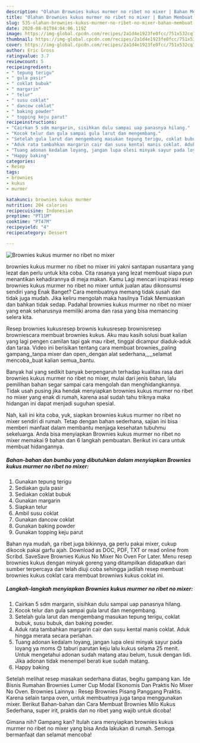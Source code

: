 ```yaml
---
description: "Olahan Brownies kukus murmer no ribet no mixer | Bahan Membuat Brownies kukus murmer no ribet no mixer Yang Sempurna"
title: "Olahan Brownies kukus murmer no ribet no mixer | Bahan Membuat Brownies kukus murmer no ribet no mixer Yang Sempurna"
slug: 535-olahan-brownies-kukus-murmer-no-ribet-no-mixer-bahan-membuat-brownies-kukus-murmer-no-ribet-no-mixer-yang-sempurna
date: 2020-08-01T04:04:06.119Z
image: https://img-global.cpcdn.com/recipes/2a1d4e1923fe0fcc/751x532cq70/brownies-kukus-murmer-no-ribet-no-mixer-foto-resep-utama.jpg
thumbnail: https://img-global.cpcdn.com/recipes/2a1d4e1923fe0fcc/751x532cq70/brownies-kukus-murmer-no-ribet-no-mixer-foto-resep-utama.jpg
cover: https://img-global.cpcdn.com/recipes/2a1d4e1923fe0fcc/751x532cq70/brownies-kukus-murmer-no-ribet-no-mixer-foto-resep-utama.jpg
author: Eric Gross
ratingvalue: 3.7
reviewcount: 5
recipeingredient:
- " tepung terigu"
- " gula pasir"
- " coklat bubuk"
- " margarin"
- " telur"
- " susu coklat"
- " dancow coklat"
- " baking powder"
- " topping keju parut"
recipeinstructions:
- "Cairkan 5 sdm margarin, sisihkan dulu sampai uap panasnya hilang."
- "Kocok telur dan gula sampai gula larut dan mengembang."
- "Setelah gula larut dan mengembang masukan tepung terigu, coklat bubuk, susu bubuk, dan baking powder."
- "Aduk rata tambahkan margarin cair dan susu kental manis coklat. Aduk hingga merata secara perlahan."
- "Tuang adonan kedalam loyang, jangan lupa olesi minyak sayur pada loyang ya moms 😊 taburi parutan keju lalu kukus selama 25 menit. Untuk mengetahui adonan sudah matang atau belum, tusuk dengan lidi. Jika adonan tidak menempel berati kue sudah matang."
- "Happy baking"
categories:
- Resep
tags:
- brownies
- kukus
- murmer

katakunci: brownies kukus murmer 
nutrition: 204 calories
recipecuisine: Indonesian
preptime: "PT11M"
cooktime: "PT47M"
recipeyield: "4"
recipecategory: Dessert

---
```



![Brownies kukus murmer no ribet no mixer](https://img-global.cpcdn.com/recipes/2a1d4e1923fe0fcc/751x532cq70/brownies-kukus-murmer-no-ribet-no-mixer-foto-resep-utama.jpg)


brownies kukus murmer no ribet no mixer ini yakni santapan nusantara yang lezat dan perlu untuk kita coba. Cita rasanya yang lezat membuat siapa pun menantikan kehadirannya di meja makan.
Kamu Lagi mencari inspirasi resep brownies kukus murmer no ribet no mixer untuk jualan atau dikonsumsi sendiri yang Enak Banget? Cara membuatnya memang tidak susah dan tidak juga mudah. Jika keliru mengolah maka hasilnya Tidak Memuaskan dan bahkan tidak sedap. Padahal brownies kukus murmer no ribet no mixer yang enak seharusnya memiliki aroma dan rasa yang bisa memancing selera kita.

Resep brownies kukusresep brownis kukusresep brownisresep browniescara membuat brownies kukus. Aku mau kasih solusi buat kalian yang lagi pengen camilan tapi gak mau ribet, tinggal dicampur diaduk-aduk dan taraa. Video ini berisikan tentang cara membuat brownies,,paling gampang,,tanpa mixer dan open,,dengan alat sederhana,,,,,selamat mencoba,,buat kalian semua,,bantu.

Banyak hal yang sedikit banyak berpengaruh terhadap kualitas rasa dari brownies kukus murmer no ribet no mixer, mulai dari jenis bahan, lalu pemilihan bahan segar sampai cara mengolah dan menghidangkannya. Tidak usah pusing jika hendak menyiapkan brownies kukus murmer no ribet no mixer yang enak di rumah, karena asal sudah tahu triknya maka hidangan ini dapat menjadi suguhan spesial.


Nah, kali ini kita coba, yuk, siapkan brownies kukus murmer no ribet no mixer sendiri di rumah. Tetap dengan bahan sederhana, sajian ini bisa memberi manfaat dalam membantu menjaga kesehatan tubuhmu sekeluarga. Anda bisa menyiapkan Brownies kukus murmer no ribet no mixer memakai 9 bahan dan 6 langkah pembuatan. Berikut ini cara untuk membuat hidangannya.

<!--inarticleads1-->

##### Bahan-bahan dan bumbu yang dibutuhkan dalam menyiapkan Brownies kukus murmer no ribet no mixer:

1. Gunakan  tepung terigu
1. Sediakan  gula pasir
1. Sediakan  coklat bubuk
1. Gunakan  margarin
1. Siapkan  telur
1. Ambil  susu coklat
1. Gunakan  dancow coklat
1. Gunakan  baking powder
1. Gunakan  topping keju parut


Bahan nya mudah, ga ribet juga bikinnya, ga perlu pakai mixer, cukup dikocok pakai garfu ajah. Download as DOC, PDF, TXT or read online from Scribd. SaveSave Brownies Kukus No Mixer No Oven For Later. Menu resep brownies kukus dengan minyak goreng yang ditampilkan didapatkan dari sumber terpercaya dan telah diuji coba sehingga jadilah resep membuat brownies kukus coklat cara membuat browniws kukus coklat ini. 

<!--inarticleads2-->

##### Langkah-langkah menyiapkan Brownies kukus murmer no ribet no mixer:

1. Cairkan 5 sdm margarin, sisihkan dulu sampai uap panasnya hilang.
1. Kocok telur dan gula sampai gula larut dan mengembang.
1. Setelah gula larut dan mengembang masukan tepung terigu, coklat bubuk, susu bubuk, dan baking powder.
1. Aduk rata tambahkan margarin cair dan susu kental manis coklat. Aduk hingga merata secara perlahan.
1. Tuang adonan kedalam loyang, jangan lupa olesi minyak sayur pada loyang ya moms 😊 taburi parutan keju lalu kukus selama 25 menit. Untuk mengetahui adonan sudah matang atau belum, tusuk dengan lidi. Jika adonan tidak menempel berati kue sudah matang.
1. Happy baking


Setelah melihat resep masakan sederhana diatas, begitu gampang kan. Ide Bisnis Rumahan Brownies Lumer Cup Modal Ekonomis Dan Praktis No Mixer No Oven. Brownies Lainnya : Resep Brownies Pisang Panggang Praktis. Karena selain tanpa oven, untuk membuatnya juga tanpa menggunakan mixer. Berikut Bahan-bahan dan Cara Membuat Brownies Milo Kukus Sederhana, super irit, praktis dan no ribet yang wajib untuk dicoba! 

Gimana nih? Gampang kan? Itulah cara menyiapkan brownies kukus murmer no ribet no mixer yang bisa Anda lakukan di rumah. Semoga bermanfaat dan selamat mencoba!
